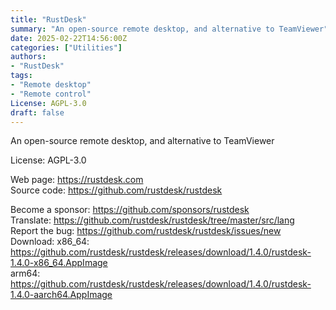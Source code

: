 ```yaml
---
title: "RustDesk"
summary: "An open-source remote desktop, and alternative to TeamViewer"
date: 2025-02-22T14:56:00Z
categories: ["Utilities"]
authors:
- "RustDesk"
tags: 
- "Remote desktop"
- "Remote control"
License: AGPL-3.0
draft: false
---
```


An open-source remote desktop, and alternative to TeamViewer

License: AGPL-3.0

Web page: <https://rustdesk.com>  
Source code: <https://github.com/rustdesk/rustdesk>

Become a sponsor: <https://github.com/sponsors/rustdesk>  
Translate: <https://github.com/rustdesk/rustdesk/tree/master/src/lang>  
Report the bug: <https://github.com/rustdesk/rustdesk/issues/new>  
Download:   x86_64: <https://github.com/rustdesk/rustdesk/releases/download/1.4.0/rustdesk-1.4.0-x86_64.AppImage>  
            arm64: <https://github.com/rustdesk/rustdesk/releases/download/1.4.0/rustdesk-1.4.0-aarch64.AppImage>
